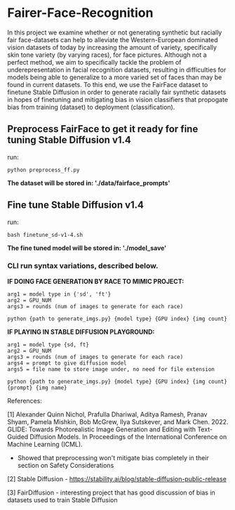 # Fairer-Face-Recognition

In this project we examine whether or not generating synthetic but racially fair face-datasets can help to alleviate the Western-European dominated vision datasets of today by increasing the amount of variety, specifically skin tone variety (by varying races), for face pictures. Although not a perfect method, we aim to specifically tackle the problem of underepresentation in facial recognition datasets, resulting in difficulties for models being able to generalize to a more varied set of faces than may be found in current datasets. To this end, we use the FairFace dataset to finetune Stable Diffusion in order to generate racially fair synthetic datasets in hopes of finetuning and mitigating bias in vision classifiers that propogate bias from training (dataset) to deployment (classification).

## Preprocess FairFace to get it ready for fine tuning Stable Diffusion v1.4

run:

```
python preprocess_ff.py
```

**The dataset will be stored in: './data/fairface_prompts'**

## Fine tune Stable Diffusion v1.4

run:

```
bash finetune_sd-v1-4.sh
```

**The fine tuned model will be stored in: './model_save'**

### CLI run syntax variations, described below.

**IF DOING FACE GENERATION BY RACE TO MIMIC PROJECT:**

```
arg1 = model type in {'sd', 'ft'}
arg2 = GPU_NUM
args3 = rounds (num of images to generate for each race)

python {path to generate_imgs.py} {model type} {GPU index} {img count}
```

**IF PLAYING IN STABLE DIFFUSION PLAYGROUND:**

```
arg1 = model type {sd, ft}
arg2 = GPU_NUM
args3 = rounds (num of images to generate for each race)
args4 = prompt to give diffusion model
args5 = file name to store image under, no need for file extension

python {path to generate_imgs.py} {model type} {GPU index} {img count} {prompt} {img name}
```

References:

[1] Alexander Quinn Nichol, Prafulla Dhariwal, Aditya Ramesh, Pranav Shyam, Pamela Mishkin, Bob McGrew, Ilya Sutskever, and Mark Chen. 2022. GLIDE: Towards Photorealistic Image Generation and Editing with Text-Guided Diffusion Models. In Proceedings of the International Conference on Machine Learning (ICML).
- Showed that preprocessing won't mitigate bias completely in their section on Safety Considerations

[2] Stable Diffusion - https://stability.ai/blog/stable-diffusion-public-release

[3] FairDiffusion - interesting project that has good discussion of bias in datasets used to train Stable Diffusion